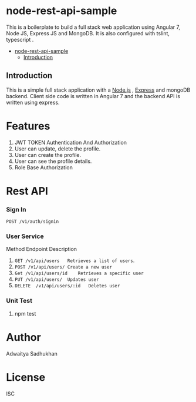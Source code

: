 # node-rest-api-sample

This is a boilerplate to build a full stack web application using Angular 7, Node JS, Express JS and MongoDB. It is also configured with tslint, typescript .

- [node-rest-api-sample](#node-rest-api-sample)
  - [Introduction](#introduction)


## Introduction

This is a simple full stack application with a   [Node.js](https://nodejs.org/en/) , [Express](https://expressjs.com/) and mongoDB backend. Client side code is written in Angular 7 and the backend API is written using express. 


# Features 
 1. JWT TOKEN Authentication And Authorization
 2. User can update, delete the profile.
 3. User can create the profile.
 4. User can see the profile details.
 5. Role Base Authorization 

# Rest API
### Sign In
`POST /v1/auth/signin`  


### User Service
Method	Endpoint	Description 
1. `GET	/v1/api/users	Retrieves a list of users`.
2. `POST /v1/api/users/	Create a new user`
3. `Get	/v1/api/users/id	Retrieves a specific user`
4. `PUT	/v1/api/users/	Updates user`
5. `DELETE	/v1/api/users/:id	Deletes user`

### Unit Test 
1. npm test




# Author
Adwaitya Sadhukhan

# License
ISC